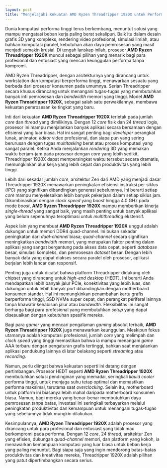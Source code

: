 ```yaml
---
layout: post
title: "Menjelajahi Kekuatan AMD Ryzen Threadripper 1920X untuk Performa Ekstrem"
---
```


Dunia komputasi performa tinggi terus berkembang, menuntut solusi yang mampu mengatasi beban kerja paling berat sekalipun. Baik itu dalam desain grafis 3D yang kompleks, rendering video profesional, simulasi ilmiah, atau bahkan komputasi paralel, kebutuhan akan daya pemrosesan yang masif menjadi semakin krusial. Di tengah lanskap inilah, prosesor **AMD Ryzen Threadripper 1920X** muncul sebagai pilihan yang menarik bagi para profesional dan entusiast yang mencari keunggulan performa tanpa kompromi.

AMD Ryzen Threadripper, dengan arsitekturnya yang dirancang untuk workstation dan komputasi berperforma tinggi, menawarkan sesuatu yang berbeda dari prosesor konsumen pada umumnya. Serian Threadripper secara khusus dirancang untuk menangani tugas-tugas yang membutuhkan banyak inti pemrosesan dan _bandwidth_ memori yang tinggi. Model **AMD Ryzen Threadripper 1920X**, sebagai salah satu perwakilannya, membawa kekuatan pemrosesan ke tingkat yang baru.

Inti dari kekuatan **AMD Ryzen Threadripper 1920X** terletak pada jumlah _core_ dan _thread_ yang dimilikinya. Dengan 12 _core_ fisik dan 24 _thread_ logis, prosesor ini mampu menjalankan banyak aplikasi secara bersamaan dengan efisiensi yang luar biasa. Hal ini sangat penting bagi _developer_ perangkat lunak, animator, _editor_ video profesional, dan siapa pun yang sering berurusan dengan tugas _multitasking_ berat atau proses komputasi yang sangat paralel. Ketika Anda menjalankan _rendering_ 3D yang memakan waktu berjam-jam pada prosesor dengan _core_ yang lebih sedikit, Threadripper 1920X dapat mempersingkat waktu tersebut secara dramatis, memungkinkan alur kerja yang lebih cepat dan produktivitas yang lebih tinggi.

Lebih dari sekadar jumlah _core_, arsitektur Zen dari AMD yang menjadi dasar Threadripper 1920X menawarkan peningkatan efisiensi instruksi per siklus (_IPC_) yang signifikan dibandingkan generasi sebelumnya. Ini berarti setiap _core_ mampu menyelesaikan lebih banyak pekerjaan dalam setiap siklus jam. Dikombinasikan dengan _clock speed_ yang _boost_ hingga 4.0 GHz pada mode _boost_, **AMD Ryzen Threadripper 1920X** mampu memberikan kinerja _single-thread_ yang sangat baik, yang masih penting untuk banyak aplikasi yang belum sepenuhnya teroptimasi untuk _multithreading_ ekstensif.

Aspek lain yang membuat **AMD Ryzen Threadripper 1920X** unggul adalah dukungan untuk memori DDR4 quad-channel. Ini bukan sekadar peningkatan dari _dual-channel_ biasa; _quad-channel_ secara signifikan meningkatkan _bandwidth_ memori, yang merupakan faktor penting dalam aplikasi yang sangat bergantung pada akses data cepat, seperti _database_ besar, simulasi kompleks, dan pemrosesan _dataset_ besar. Dengan lebih banyak data yang dapat diakses secara paralel oleh prosesor, aplikasi berjalan lebih lancar dan responsif.

Penting juga untuk dicatat bahwa platform Threadripper didukung oleh chipset yang dirancang untuk _high-end desktop_ (HEDT). Ini berarti Anda mendapatkan lebih banyak jalur PCIe, konektivitas yang lebih luas, dan dukungan untuk lebih banyak _port_ dibandingkan dengan motherboard konsumen standar. Hal ini memungkinkan penambahan kartu grafis berperforma tinggi, SSD NVMe super cepat, dan perangkat periferal lainnya tanpa khawatir kehabisan jalur atau _bandwidth_. Fleksibilitas ini sangat berharga bagi para profesional yang membutuhkan _setup_ yang dapat disesuaikan dengan kebutuhan spesifik mereka.

Bagi para _gamer_ yang mencari pengalaman _gaming_ absolut terbaik, **AMD Ryzen Threadripper 1920X** juga menawarkan keunggulan. Meskipun fokus utamanya adalah komputasi profesional, jumlah _core_ yang melimpah dan _clock speed_ yang tinggi memastikan bahwa ia mampu menangani _game_ AAA terbaru dengan pengaturan grafis tertinggi, bahkan saat menjalankan aplikasi pendukung lainnya di latar belakang seperti _streaming_ atau _recording_.

Namun, perlu diingat bahwa kekuatan seperti ini datang dengan pertimbangan. Prosesor HEDT seperti **AMD Ryzen Threadripper 1920X** membutuhkan solusi pendinginan yang memadai, seringkali _liquid cooler_ performa tinggi, untuk menjaga suhu tetap optimal dan memastikan performa maksimal, terutama saat _overclocking_. Selain itu, motherboard untuk platform ini biasanya lebih mahal daripada motherboard konsumen biasa. Namun, bagi mereka yang benar-benar membutuhkan daya pemrosesan tanpa batas, investasi ini seringkali terbayarkan melalui peningkatan produktivitas dan kemampuan untuk menangani tugas-tugas yang sebelumnya tidak mungkin dilakukan.

Kesimpulannya, **AMD Ryzen Threadripper 1920X** adalah prosesor yang dirancang untuk para profesional dan entusiast yang tidak mau berkompromi pada performa. Dengan 12 _core_, 24 _thread_, arsitektur Zen yang efisien, dukungan _quad-channel_ memori, dan platform yang kokoh, ia menawarkan kemampuan komputasi yang luar biasa untuk beban kerja yang paling menuntut. Bagi siapa saja yang ingin mendorong batas-batas produktivitas dan kreativitas mereka, Threadripper 1920X adalah pilihan yang patut dipertimbangkan secara serius.

